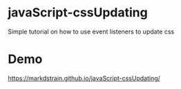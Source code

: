 # javaScript-cssUpdating
Simple tutorial on how to use event listeners to update css 

# Demo
https://markdstrain.github.io/javaScript-cssUpdating/
